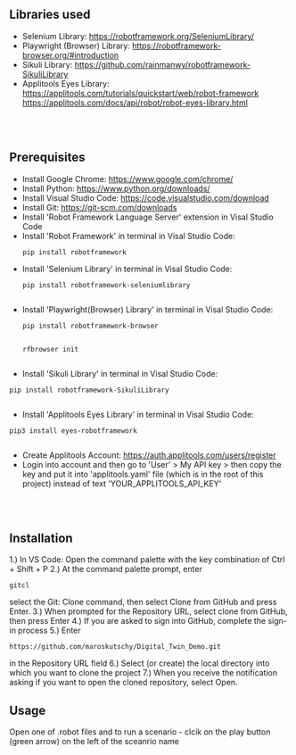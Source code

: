 ## Libraries used

* Selenium Library: https://robotframework.org/SeleniumLibrary/
* Playwright (Browser) Library: https://robotframework-browser.org/#introduction
* Sikuli Library: https://github.com/rainmanwy/robotframework-SikuliLibrary
* Applitools Eyes Library: 
  https://applitools.com/tutorials/quickstart/web/robot-framework 
  https://applitools.com/docs/api/robot/robot-eyes-library.html


<br/><br/>

## Prerequisites

* Install Google Chrome: https://www.google.com/chrome/
* Install Python: https://www.python.org/downloads/
* Install Visual Studio Code: https://code.visualstudio.com/download
* Install Git: https://git-scm.com/downloads
* Install 'Robot Framework Language Server' extension in Visal Studio Code
* Install 'Robot Framework' in terminal in Visal Studio Code:
  ```
  pip install robotframework

  ```
* Install 'Selenium Library' in terminal in Visal Studio Code:
  ```
  pip install robotframework-seleniumlibrary


  ```
* Install 'Playwright(Browser) Library' in terminal in Visal Studio Code:
  ```
  pip install robotframework-browser


  ```  
  ```
  rfbrowser init


  ```  
 * Install 'Sikuli Library' in terminal in Visal Studio Code:
  ```
  pip install robotframework-SikuliLibrary


  ``` 
  * Install 'Applitools Eyes Library' in terminal in Visal Studio Code:
  ```
  pip3 install eyes-robotframework


  ``` 
  * Create Applitools Account: https://auth.applitools.com/users/register
  * Login into account and then go to 'User' > My API key > then copy the key
    and put it into 'applitools.yaml' file (which is in the root of this project) instead of 
    text 'YOUR_APPLITOOLS_API_KEY'

<br/><br/>

## Installation

1.) In VS Code: Open the command palette with the key combination of Ctrl + Shift + P
2.) At the command palette prompt, enter 
```
gitcl

```
select the Git: Clone command, then select Clone from GitHub and press Enter.
3.) When prompted for the Repository URL, select clone from GitHub, then press Enter
4.) If you are asked to sign into GitHub, complete the sign-in process
5.) Enter
```
https://github.com/maroskutschy/Digital_Twin_Demo.git

```
in the Repository URL field
6.) Select (or create) the local directory into which you want to clone the project
7.) When you receive the notification asking if you want to open the cloned repository, select Open.

## Usage

Open one of .robot files and to run a scenario - clcik on the play button (green arrow) on the left 
of the sceanrio name




